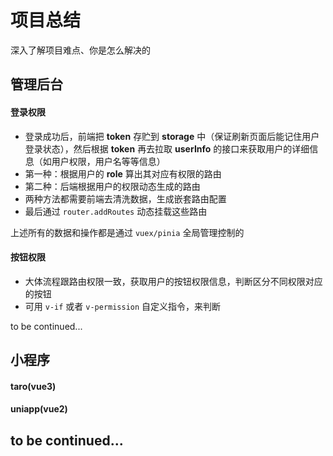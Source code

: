 # 项目总结

深入了解项目难点、你是怎么解决的

## 管理后台

#### 登录权限

- 登录成功后，前端把 **token** 存贮到 **storage** 中（保证刷新页面后能记住用户登录状态），然后根据 **token** 再去拉取
  **userInfo** 的接口来获取用户的详细信息（如用户权限，用户名等等信息）
- 第一种：根据用户的 **role** 算出其对应有权限的路由
- 第二种：后端根据用户的权限动态生成的路由
- 两种方法都需要前端去清洗数据，生成嵌套路由配置
- 最后通过 `router.addRoutes` 动态挂载这些路由

上述所有的数据和操作都是通过 `vuex/pinia` 全局管理控制的

#### 按钮权限

- 大体流程跟路由权限一致，获取用户的按钮权限信息，判断区分不同权限对应的按钮
- 可用 `v-if` 或者 `v-permission` 自定义指令，来判断

to be continued...

## 小程序

#### taro(vue3)

#### uniapp(vue2)

## to be continued...

